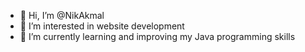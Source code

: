 - 👋 Hi, I’m @NikAkmal
- 👀 I’m interested in website development
- 🌱 I’m currently learning and improving my Java programming skills

<!---
NikAkmal/NikAkmal is a ✨ special ✨ repository because its `README.md` (this file) appears on your GitHub profile.
You can click the Preview link to take a look at your changes.
--->
